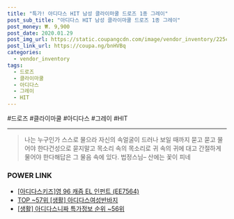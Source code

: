 ```yaml
--- 
title: "특가! 아디다스 HIT 남성 클라이마쿨 드로즈 1종 그레이" 
post_sub_title: "아디다스 HIT 남성 클라이마쿨 드로즈 1종 그레이" 
post_money: ₩. 9,900 
post_date: 2020.01.29 
post_img_url: https://static.coupangcdn.com/image/vendor_inventory/225c/05746586e04c99dd7c9181b814a2a9561650e245f44fdf6b6f2213b55a7b.jpg 
post_link_url: https://coupa.ng/bnHVBq 
categories: 
  - vendor_inventory 
tags: 
  - 드로즈 
  - 클라이마쿨 
  - 아디다스 
  - 그레이 
  - HIT 
--- 
```

  #드로즈 #클라이마쿨 #아디다스 #그레이 #HIT 
<hr> 

> 나는 누구인가 스스로 물으라 자신의 속얼굴이 드러나 보일 때까지 묻고 묻고 물어야 한다건성으로 묻지말고 목소리 속의 목소리로 귀 속의 귀에 대고 간절하게 물어야 한다해답은 그 물음 속에 있다. 법정스님–  산에는 꽃이 피네 


### POWER LINK

* <a href="https://blog.naver.com/sakai111/221784672999" target="_blank">[아디다스키즈]영 96 캐즘 EL 인펀트 (EE7564)</a>
* <a href="https://blog.naver.com/an0733/221788328316" target="_blank"> TOP ~57위 [생활] 아디다스여성반바지</a>
* <a href="https://blog.naver.com/sakai111/221777411161" target="_blank"> [생활] 아디다스니짜 특가정보 순위 ~56위</a>
